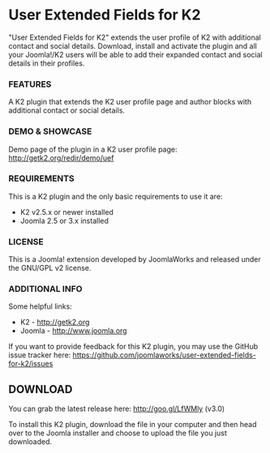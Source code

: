 User Extended Fields for K2
=========

"User Extended Fields for K2" extends the user profile of K2 with additional contact and social details. Download, install and activate the plugin and all your Joomla!/K2 users will be able to add their expanded contact and social details in their profiles.


### FEATURES
A K2 plugin that extends the K2 user profile page and author blocks with additional contact or social details.


### DEMO & SHOWCASE
Demo page of the plugin in a K2 user profile page: http://getk2.org/redir/demo/uef


### REQUIREMENTS
This is a K2 plugin and the only basic requirements to use it are:

- K2 v2.5.x or newer installed
- Joomla 2.5 or 3.x installed


### LICENSE
This is a Joomla! extension developed by JoomlaWorks and released under the GNU/GPL v2 license.


### ADDITIONAL INFO
Some helpful links:

- K2 - http://getk2.org
- Joomla - http://www.joomla.org

If you want to provide feedback for this K2 plugin, you may use the GitHub issue tracker here: https://github.com/joomlaworks/user-extended-fields-for-k2/issues


## DOWNLOAD
You can grab the latest release here: http://goo.gl/LfWMly (v3.0)

To install this K2 plugin, download the file in your computer and then head over to the Joomla installer and choose to upload the file you just downloaded.
